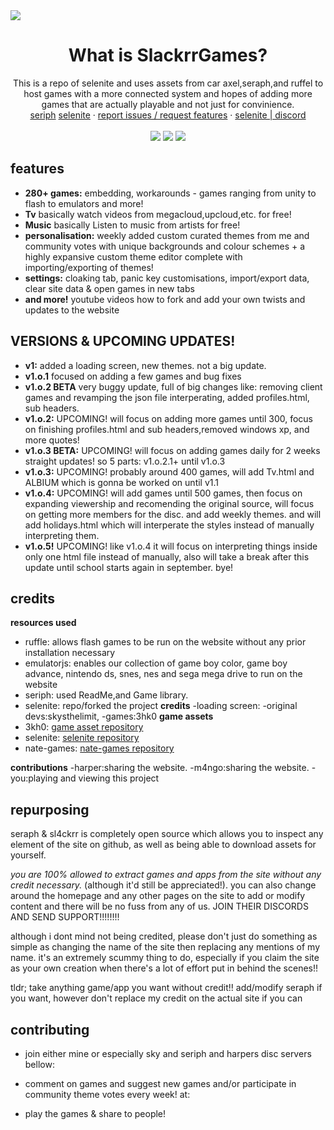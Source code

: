 <img src="img/RepoCard.png">
  <h1 align="center">
What is SlackrrGames?</h1>
<p align="center">This is a repo of selenite and uses assets from car axel,seraph,and ruffel to host games with a more connected system and hopes of adding more games that are actually playable and not just for convinience.<br/>
    <a href="https://seraph.reveriestudios.online/">seriph</a>
    <a href="https://selenite.cc">selenite</a>
    ·
    <a href="">report issues / request features</a>
    ·
    <a href="https://discord.gg/ZyZDmx3zuQ">selenite | discord</a>
    <br>
    <br>
    <img src="https://img.shields.io/github/repo-size/ublockedslackrr/ublockedslackrr.github.io?style=for-the-badge&labelColor=%23000000&color=%231c1c1c">
    <img src="https://img.shields.io/github/stars/a456pur/seraph?style=for-the-badge&labelColor=%23000000&color=%231c1c1c">
    <img src="https://img.shields.io/github/forks/a456pur/seraph?style=for-the-badge&labelColor=000000&color=1c1c1c">
  </p>

## features
- **280+ games:** embedding, workarounds - games ranging from unity to flash to emulators and more!
- **Tv** basically watch videos from megacloud,upcloud,etc. for free!
- **Music** basically Listen to music from artists for free!
- **personalisation:** weekly added custom curated themes from me and community votes with unique backgrounds and colour schemes + a highly expansive custom theme editor complete with importing/exporting of themes!
- **settings:** cloaking tab, panic key customisations, import/export data, clear site data & open games in new tabs
- **and more!** youtube videos how to fork and add your own twists and updates to the website

## VERSIONS & UPCOMING UPDATES!
- **v1:** added a loading screen, new themes. not a big update.
- **v1.o.1** focused on adding a few games and bug fixes
- **v1.o.2 BETA** very buggy update, full of big changes like: removing client games and revamping the json file interperating, added profiles.html, sub headers.
- **v1.o.2:** UPCOMING! will focus on adding more games until 300, focus on finishing profiles.html and sub headers,removed windows xp, and more quotes!
- **v1.o.3 BETA:** UPCOMING! will focus on adding games daily for 2 weeks straight updates! so 5 parts: v1.o.2.1+ until v1.o.3
- **v1.o.3:** UPCOMING! probably around 400 games, will add Tv.html and ALBIUM which is gonna be worked on until v1.1
- **v1.o.4:** UPCOMING! will add games until 500 games, then focus on expanding viewership and recomending the original source, will focus on getting more members for the disc. and add weekly themes. and will add holidays.html which will interperate the styles instead of manually interpreting them.
- **v1.o.5!** UPCOMING! like v1.o.4 it will focus on interpreting things inside only one html file instead of manually, also will take a break after this update until school starts again in september. bye!
  
## credits
**resources used**
- ruffle: allows flash games to be run on the website without any prior installation necessary
- emulatorjs: enables our collection of game boy color, game boy advance, nintendo ds, snes, nes and sega mega drive to run on the website 
- seriph: used ReadMe,and Game library.
- selenite: repo/forked the project
**credits**
-loading screen:
-original devs:skysthelimit,
-games:3hk0
**game assets**
- 3kh0: [game asset repository](https://github.com/3kh0/3kh0-Assets)
- selenite: [selenite repository](https://github.com/selenite-cc/selenite)
- nate-games: [nate-games repository](https://github.com/nate-games/nate-games.xyz)

**contributions**
-harper:sharing the website.
-m4ngo:sharing the website.
-you:playing and viewing this project


## repurposing
seraph & sl4ckrr is completely open source which allows you to inspect any element of the site on github, as well as being able to download assets for yourself.

*you are 100% allowed to extract games and apps from the site without any credit necessary.* (although it'd still be appreciated!). you can also change around the homepage and any other pages on the site to add or modify content and there will be no fuss from any of us.
JOIN THEIR DISCORDS AND SEND SUPPORT!!!!!!!!

although i dont mind not being credited, please don't just do something as simple as changing the name of the site then replacing any mentions of my name. it's an extremely scummy thing to do, especially if you claim the site as your own creation when there's a lot of effort put in behind the scenes!!

tldr; take anything game/app you want without credit!! add/modify seraph if you want, however don't replace my credit on the actual site if you can

## contributing
- join either mine or especially sky and seriph and harpers disc servers bellow:

- comment on games and suggest new games and/or participate in community theme votes every week! at:
- play the games & share to people!



